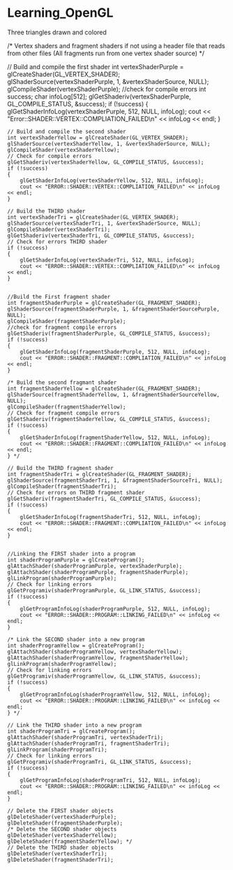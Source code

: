 # Learning_OpenGL
Three triangles drawn and colored


/* Vertex shaders and fragment shaders if not using a header file that reads from other files (All fragments run from one
vertex shader source) */

// Build and compile the first shader
	int vertexShaderPurple = glCreateShader(GL_VERTEX_SHADER);
	glShaderSource(vertexShaderPurple, 1, &vertexShaderSource, NULL);
	glCompileShader(vertexShaderPurple);
	//check for compile errors
	int success;
	char infoLog[512];
	glGetShaderiv(vertexShaderPurple, GL_COMPILE_STATUS, &success);
	if (!success)
	{
		glGetShaderInfoLog(vertexShaderPurple, 512, NULL, infoLog);
		cout << "Error::SHADER::VERTEX::COMPLIATION_FAILED\n" << infoLog << endl;
	}

	// Build and compile the second shader
	int vertexShaderYellow = glCreateShader(GL_VERTEX_SHADER);
	glShaderSource(vertexShaderYellow, 1, &vertexShaderSource, NULL);
	glCompileShader(vertexShaderYellow);
	// Check for compile errors
	glGetShaderiv(vertexShaderYellow, GL_COMPILE_STATUS, &success);
	if (!success)
	{
		glGetShaderInfoLog(vertexShaderYellow, 512, NULL, infoLog);
		cout << "ERROR::SHADER::VERTEX::COMPLIATION_FAILED\n" << infoLog << endl;
	}

	// Build the THIRD shader
	int vertexShaderTri = glCreateShader(GL_VERTEX_SHADER);
	glShaderSource(vertexShaderTri, 1, &vertexShaderSource, NULL);
	glCompileShader(vertexShaderTri);
	glGetShaderiv(vertexShaderTri, GL_COMPILE_STATUS, &success);
	// Check for errors THIRD shader
	if (!success)
	{
		glGetShaderInfoLog(vertexShaderTri, 512, NULL, infoLog);
		cout << "ERROR::SHADER::VERTEX::COMPLIATION_FAILED\n" << infoLog << endl;
	}


	//Build the First fragment shader
	int fragmentShaderPurple = glCreateShader(GL_FRAGMENT_SHADER);
	glShaderSource(fragmentShaderPurple, 1, &fragmentShaderSourcePurple, NULL);
	glCompileShader(fragmentShaderPurple);
	//check for fragment compile errors
	glGetShaderiv(fragmentShaderPurple, GL_COMPILE_STATUS, &success);
	if (!success)
	{
		glGetShaderInfoLog(fragmentShaderPurple, 512, NULL, infoLog);
		cout << "ERROR::SHADER::FRAGMENT::COMPLIATION_FAILED\n" << infoLog << endl;
	}

	/* Build the second fragmant shader
	int fragmentShaderYellow = glCreateShader(GL_FRAGMENT_SHADER);
	glShaderSource(fragmentShaderYellow, 1, &fragmentShaderSourceYellow, NULL);
	glCompileShader(fragmentShaderYellow);
	// Check for fragment compile errors
	glGetShaderiv(fragmentShaderYellow, GL_COMPILE_STATUS, &success);
	if (!success)
	{
		glGetShaderInfoLog(fragmentShaderYellow, 512, NULL, infoLog);
		cout << "ERROR::SHADER::FRAGMENT::COMPLIATION_FAILED\n" << infoLog << endl;
	} */

	// Build the THIRD fragment shader
	int fragmentShaderTri = glCreateShader(GL_FRAGMENT_SHADER);
	glShaderSource(fragmentShaderTri, 1, &fragmentShaderSourceTri, NULL);
	glCompileShader(fragmentShaderTri);
	// Check for errors on THIRD fragment shader
	glGetShaderiv(fragmentShaderTri, GL_COMPILE_STATUS, &success);
	if (!success)
	{
		glGetShaderInfoLog(fragmentShaderTri, 512, NULL, infoLog);
		cout << "ERROR::SHADER::FRAGMENT::COMPLIATION_FAILED\n" << infoLog << endl;
	}


	//Linking the FIRST shader into a program
	int shaderProgramPurple = glCreateProgram();
	glAttachShader(shaderProgramPurple, vertexShaderPurple);
	glAttachShader(shaderProgramPurple, fragmentShaderPurple);
	glLinkProgram(shaderProgramPurple);
	// Check for linking errors
	glGetProgramiv(shaderProgramPurple, GL_LINK_STATUS, &success);
	if (!success)
	{
		glGetProgramInfoLog(shaderProgramPurple, 512, NULL, infoLog);
		cout << "ERROR::SHADER::PROGRAM::LINKING_FAILED\n" << infoLog << endl;
	}

	/* Link the SECOND shader into a new program
	int shaderProgramYellow = glCreateProgram();
	glAttachShader(shaderProgramYellow, vertexShaderYellow);
	glAttachShader(shaderProgramYellow, fragmentShaderYellow);
	glLinkProgram(shaderProgramYellow);
	// Check for linking errors
	glGetProgramiv(shaderProgramYellow, GL_LINK_STATUS, &success);
	if (!success)
	{
		glGetProgramInfoLog(shaderProgramYellow, 512, NULL, infoLog);
		cout << "ERROR::SHADER::PROGRAM::LINKING_FAILED\n" << infoLog << endl;
	} */

	// Link the THIRD shader into a new program
	int shaderProgramTri = glCreateProgram();
	glAttachShader(shaderProgramTri, vertexShaderTri);
	glAttachShader(shaderProgramTri, fragmentShaderTri);
	glLinkProgram(shaderProgramTri);
	// Check for linking errors
	glGetProgramiv(shaderProgramTri, GL_LINK_STATUS, &success);
	if (!success)
	{
		glGetProgramInfoLog(shaderProgramTri, 512, NULL, infoLog);
		cout << "ERROR::SHADER::PROGRAM::LINKING_FAILED\n" << infoLog << endl;
	}

	// Delete the FIRST shader objects
	glDeleteShader(vertexShaderPurple);
	glDeleteShader(fragmentShaderPurple);
	/* Delete the SECOND shader objects
	glDeleteShader(vertexShaderYellow);
	glDeleteShader(fragmentShaderYellow); */
	// Delete the THIRD shader objects
	glDeleteShader(vertexShaderTri);
	glDeleteShader(fragmentShaderTri);
